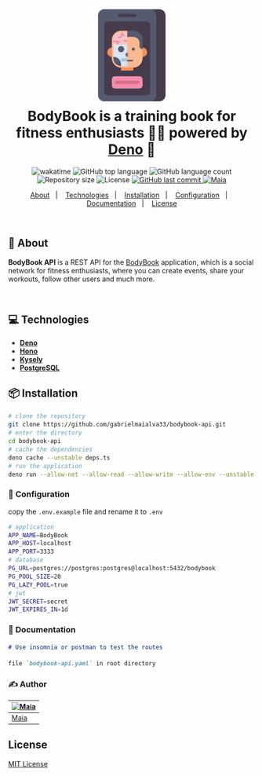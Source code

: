 <h1 align="center">
  <br>
  <img src="https://raw.githubusercontent.com/gabrielmaialva33/bodybook-api/master/.github/assets/atlas.png" alt="BookBook" width="200">
  <br>
  BodyBook is a training book for fitness enthusiasts 🏋️‍♂️ powered by <a href="https://deno.com/">Deno</a> 🦕
  <br>
</h1>

<p align="center">
<img src="https://wakatime.com/badge/user/e61842d0-c588-4586-96a3-f0448a434be4/project/cbf8f909-625a-4433-b475-03b72f60f9a6.svg" alt="wakatime">
  <img src="https://img.shields.io/github/languages/top/gabrielmaialva33/bodybook-api?style=flat&logo=appveyor" alt="GitHub top language" >
  <img src="https://img.shields.io/github/languages/count/gabrielmaialva33/bodybook-api?style=flat&logo=appveyor" alt="GitHub language count" >
  <img src="https://img.shields.io/github/repo-size/gabrielmaialva33/bodybook-api?style=flat&logo=appveyor" alt="Repository size" >
  <img src="https://img.shields.io/github/license/gabrielmaialva33/bodybook-api?color=00b8d3?style=flat&logo=appveyor" alt="License" /> 
  <a href="https://github.com/gabrielmaialva33/bodybook-api/commits/master">
    <img src="https://img.shields.io/github/last-commit/gabrielmaialva33/bodybook-api?style=flat&logo=appveyor" alt="GitHub last commit" >
    <img src="https://img.shields.io/badge/made%20by-Maia-15c3d6?style=flat&logo=appveyor" alt="Maia" >  
  </a>
</p>

<p align="center">
  <a href="#bookmark-about">About</a>&nbsp;&nbsp;&nbsp;|&nbsp;&nbsp;&nbsp;
  <a href="#computer-technologies">Technologies</a>&nbsp;&nbsp;&nbsp;|&nbsp;&nbsp;&nbsp;
  <a href="#package-installation">Installation</a>&nbsp;&nbsp;&nbsp;|&nbsp;&nbsp;&nbsp;
  <a href="#wrench-configuration">Configuration</a>&nbsp;&nbsp;&nbsp;|&nbsp;&nbsp;&nbsp;
  <a href="#memo-documentation">Documentation</a>&nbsp;&nbsp;&nbsp;|&nbsp;&nbsp;&nbsp;
  <a href="#memo-license">License</a>
</p>

<br>

## :bookmark: About

**BodyBook API** is a REST API for the [BodyBook](bodybook.app) application, which is a social network for
fitness enthusiasts, where you can create events, share your workouts, follow other users and much more.

<br>

## :computer: Technologies

- **[Deno](https://deno.land/)**
- **[Hono](https://hono.dev/)**
- **[Kysely](https://kysely.dev/)**
- **[PostgreSQL](https://www.postgresql.org/)**

## :package: Installation

```bash
# clone the repository
git clone https://github.com/gabrielmaialva33/bodybook-api.git
# enter the directory
cd bodybook-api
# cache the dependencies
deno cache --unstable deps.ts
# run the application
deno run --allow-net --allow-read --allow-write --allow-env --unstable src/server.ts
```

### :wrench: **Configuration**

copy the `.env.example` file and rename it to `.env`

```bash
# application
APP_NAME=BodyBook
APP_HOST=localhost
APP_PORT=3333
# database
PG_URL=postgres://postgres:postgres@localhost:5432/bodybook
PG_POOL_SIZE=20
PG_LAZY_POOL=true
# jwt
JWT_SECRET=secret
JWT_EXPIRES_IN=1d
```

### :memo: **Documentation**

```md
# Use insomnia or postman to test the routes

file `bodybook-api.yaml` in root directory
```

### :writing_hand: **Author**

| [![Maia](https://avatars.githubusercontent.com/u/26732067?size=100)](https://github.com/gabrielmaialva33) |
|-----------------------------------------------------------------------------------------------------------|
| [Maia](https://github.com/gabrielmaialva33)                                                               |

## License

[MIT License](./LICENSE)
